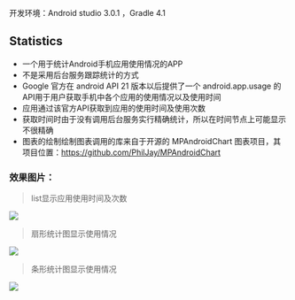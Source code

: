 开发环境：Android studio 3.0.1 ，Gradle 4.1

## Statistics
- 一个用于统计Android手机应用使用情况的APP
- 不是采用后台服务跟踪统计的方式
- Google 官方在 android API 21 版本以后提供了一个 android.app.usage 的 API用于用户获取手机中各个应用的使用情况以及使用时间
- 应用通过该官方API获取到应用的使用时间及使用次数
- 获取时间时由于没有调用后台服务实行精确统计，所以在时间节点上可能显示不很精确
- 图表的绘制绘制图表调用的库来自于开源的 MPAndroidChart 图表项目，其项目位置：<https://github.com/PhilJay/MPAndroidChart>

### 效果图片：

> list显示应用使用时间及次数

![](https://github.com/TaiyouDong/Statistics/blob/master/picture/list.png)
  
> 扇形统计图显示使用情况

![](https://github.com/TaiyouDong/Statistics/blob/master/picture/chart1.png)
  
> 条形统计图显示使用情况

![](https://github.com/TaiyouDong/Statistics/blob/master/picture/chart2.png)
